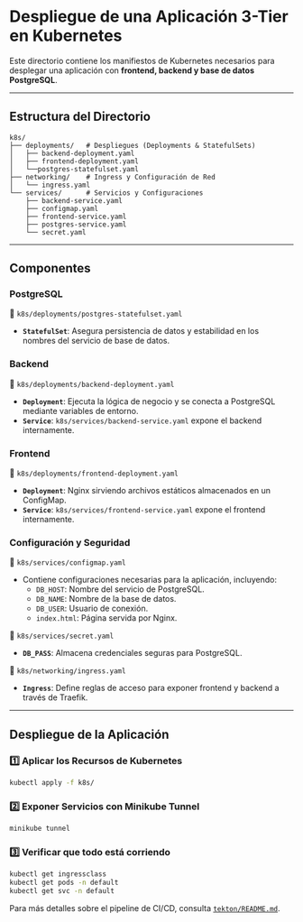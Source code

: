 # Despliegue de una Aplicación 3-Tier en Kubernetes

Este directorio contiene los manifiestos de Kubernetes necesarios para desplegar una aplicación con **frontend, backend y base de datos PostgreSQL**.

---

## Estructura del Directorio

```
k8s/
├── deployments/   # Despliegues (Deployments & StatefulSets)
│   ├── backend-deployment.yaml
│   ├── frontend-deployment.yaml
│   └──postgres-statefulset.yaml
├── networking/    # Ingress y Configuración de Red
│   └── ingress.yaml
└── services/      # Servicios y Configuraciones
    ├── backend-service.yaml
    ├── configmap.yaml
    ├── frontend-service.yaml
    ├── postgres-service.yaml
    └── secret.yaml
```

---

## Componentes

### **PostgreSQL**  
📌 `k8s/deployments/postgres-statefulset.yaml`
- **`StatefulSet`**: Asegura persistencia de datos y estabilidad en los nombres del servicio de base de datos.

### **Backend**  
📌 `k8s/deployments/backend-deployment.yaml`
- **`Deployment`**: Ejecuta la lógica de negocio y se conecta a PostgreSQL mediante variables de entorno.
- **`Service`**: `k8s/services/backend-service.yaml` expone el backend internamente.

### **Frontend**  
📌 `k8s/deployments/frontend-deployment.yaml`
- **`Deployment`**: Nginx sirviendo archivos estáticos almacenados en un ConfigMap.
- **`Service`**: `k8s/services/frontend-service.yaml` expone el frontend internamente.

### **Configuración y Seguridad**
📌 `k8s/services/configmap.yaml`  
- Contiene configuraciones necesarias para la aplicación, incluyendo:
  - `DB_HOST`: Nombre del servicio de PostgreSQL.
  - `DB_NAME`: Nombre de la base de datos.
  - `DB_USER`: Usuario de conexión.
  - `index.html`: Página servida por Nginx.

📌 `k8s/services/secret.yaml`  
- **`DB_PASS`**: Almacena credenciales seguras para PostgreSQL.

📌 `k8s/networking/ingress.yaml`  
- **`Ingress`**: Define reglas de acceso para exponer frontend y backend a través de Traefik.

---

## Despliegue de la Aplicación

### **1️⃣ Aplicar los Recursos de Kubernetes**
```bash
kubectl apply -f k8s/
```

### **2️⃣ Exponer Servicios con Minikube Tunnel**
```bash
minikube tunnel
```

### **3️⃣ Verificar que todo está corriendo**
```bash
kubectl get ingressclass
kubectl get pods -n default
kubectl get svc -n default
```

Para más detalles sobre el pipeline de CI/CD, consulta [`tekton/README.md`](../tekton/README.md).
